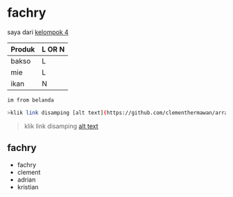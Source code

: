# fachry

saya dari [kelompok 4](https://youtube.com)

|Produk|L OR N|
|------|------|
|bakso | L    |
|mie   | L    |
|ikan  | N    |

```sh
im from belanda

>klik link disamping [alt text](https://github.com/clementhermawan/array-in-c-/blob/465d9177acd6212da2ae0f169a5695136165b29e/Pictures/png1.PNG?raw=true)

```

>klik link disamping [alt text](https://github.com/clementhermawan/array-in-c-/blob/465d9177acd6212da2ae0f169a5695136165b29e/Pictures/png1.PNG?raw=true)

## fachry
- fachry
- clement
- adrian
- kristian
